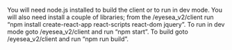 You will need node.js installed to build the client or to run in dev mode. You will also need install a couple of libraries; from the /eyesea_v2/client run “npm install create-react-app react-scripts react-dom jquery”. To run in dev mode goto /eyesea_v2/client and run “npm start”. To build goto /eyesea_v2/client and run “npm run build”. 
